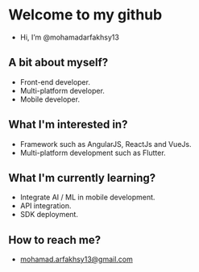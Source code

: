 # Welcome to my github

- Hi, I’m @mohamadarfakhsy13

## A bit about myself?
- Front-end developer.
- Multi-platform developer.
- Mobile developer.

## What I'm interested in?
- Framework such as AngularJS, ReactJs and VueJs.
- Multi-platform development such as Flutter.

## What I'm currently learning?
- Integrate AI / ML in mobile development.
- API integration.
- SDK deployment.

## How to reach me?
- mohamad.arfakhsy13@gmail.com

<!---
mohamadarfakhsy13/mohamadarfakhsy13 is a ✨ special ✨ repository because its `README.md` (this file) appears on your GitHub profile.
You can click the Preview link to take a look at your changes.
--->
